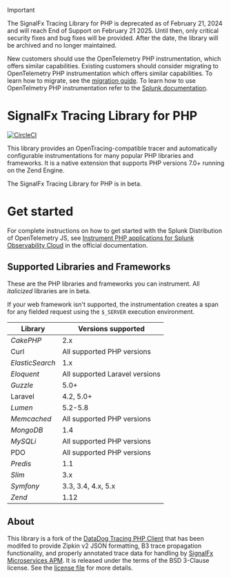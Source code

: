 > [!IMPORTANT]
> The SignalFx Tracing Library for PHP is deprecated as of February 21, 2024 and will reach End of Support on February 21 2025. Until then, only critical security fixes and bug fixes will be provided. After the date, the library will be archived and no longer maintained.
>
> New customers should use the OpenTelemetry PHP instrumentation, which offers similar capabilities. Existing customers should consider migrating to OpenTelemetry PHP instrumentation which offers similar capabilities. To learn how to migrate, see the [migration guide](https://docs.splunk.com/observability/en/gdi/get-data-in/application/php/php-migration-guide.html). To learn how to use OpenTelmetry PHP instrumentation refer to the [Splunk documentation](https://docs.splunk.com/observability/en/gdi/get-data-in/application/php/get-started.html). 

# SignalFx Tracing Library for PHP

[![CircleCI](https://circleci.com/gh/signalfx/signalfx-php-tracing/tree/main.svg?style=svg)](https://circleci.com/gh/signalfx/signalfx-php-tracing/tree/main)

This library provides an OpenTracing-compatible tracer and automatically
configurable instrumentations for many popular PHP libraries and frameworks.
It is a native extension that supports PHP versions 7.0+ running on the Zend Engine.

The SignalFx Tracing Library for PHP is in beta.

# Get started

For complete instructions on how to get started with the Splunk Distribution of OpenTelemetry JS, see [Instrument PHP applications for Splunk Observability Cloud](https://quickdraw.splunk.com/redirect/?product=Observability&location=php.application&version=current) in the official documentation.

## Supported Libraries and Frameworks

These are the PHP libraries and frameworks you can instrument. All _italicized_
libraries are in beta.

If your web framework isn't supported, the instrumentation creates a span for
any fielded request using the `$_SERVER` execution environment.

| Library | Versions supported |
|---------|--------------------|
| _CakePHP_ | 2.x |
| Curl | All supported PHP versions |
| _ElasticSearch_ | 1.x |
| _Eloquent_ | All supported Laravel versions |
| _Guzzle_ | 5.0+ |
| Laravel | 4.2, 5.0+ |
| _Lumen_ | 5.2-5.8 |
| _Memcached_ | All supported PHP versions |
| _MongoDB_ | 1.4 |
| _MySQLi_ | All supported PHP versions |
| PDO | All supported PHP versions |
| _Predis_ | 1.1 |
| _Slim_ | 3.x |
| _Symfony_ | 3.3, 3.4, 4.x, 5.x |
| _Zend_ | 1.12 |

## About

This library is a fork of the [DataDog Tracing PHP Client](https://github.com/DataDog/dd-trace-php)
that has been modifed to provide Zipkin v2 JSON formatting, B3 trace propagation
functionality, and properly annotated trace data for handling by
[SignalFx Microservices APM](https://docs.signalfx.com/en/latest/apm/apm-overview/index.html).
It is released under the terms of the BSD 3-Clause license. See the
[license file](./LICENSE) for more details.
